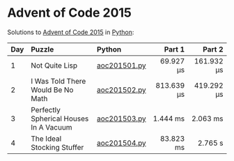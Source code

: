# Advent of Code 2015

Solutions to [Advent of Code 2015](https://adventofcode.com/2015/) in [Python](https://www.python.org/):

| Day  | Puzzle                                 | Python                                                                 |     Part 1 |     Part 2 |
| :--- | :------------------------------------- | :--------------------------------------------------------------------- | ---------: | ---------: |
| 1    | Not Quite Lisp                         | [aoc201501.py](01_not_quite_lisp/aoc201501.py)                         |  69.927 μs | 161.932 μs |
| 2    | I Was Told There Would Be No Math      | [aoc201502.py](02_i_was_told_there_would_be_no_math/aoc201502.py)      | 813.639 μs | 419.292 μs |
| 3    | Perfectly Spherical Houses In A Vacuum | [aoc201503.py](03_perfectly_spherical_houses_in_a_vacuum/aoc201503.py) |   1.444 ms |   2.063 ms |
| 4    | The Ideal Stocking Stuffer             | [aoc201504.py](04_the_ideal_stocking_stuffer/aoc201504.py)             |  83.823 ms |    2.765 s |